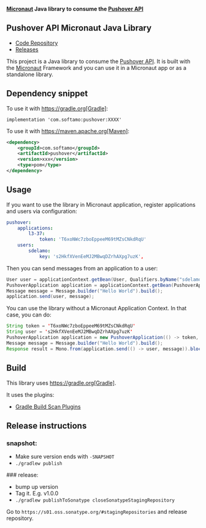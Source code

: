 **[Micronaut](https://micronaut.io) Java library to consume the [Pushover API](https://pushover.net/api)**

## Pushover API Micronaut Java Library

- [Code Repository](https://github.com/sdelamo/pushover)
- [Releases](https://github.com/sdelamo/pushover/releases)

This project is a Java library to consume the [Pushover API](https://pushover.net/api). It is built with the [Micronaut](https://micronaut.io) Framework and you can use it in a Micronaut app or as a standalone library.

## Dependency snippet

To use it with https://gradle.org[Gradle]:

`implementation 'com.softamo:pushover:XXXX'`

To use it with https://maven.apache.org[Maven]:

```xml
<dependency>
    <groupId>com.softamo</groupId>
    <artifactId>pushover</artifactId>
    <version>xxx</version>
    <type>pom</type>
</dependency>
```

## Usage

If you want to use the library in Micronaut application, register applications and users via configuration: 

```yaml
pushover:
    applications:
        l3-37:
            token: 'T6xoNWc7zboEppeeM69tMZsCNkdRqU'
    users:
        sdelamo:
            key: 's2HkfXVenEeMJ2MBwqDZrhAXpg7uzK',
```

Then you can send messages from an application to a user:

```java
User user = applicationContext.getBean(User, Qualifiers.byName("sdelamo"))
PushoverApplication application = applicationContext.getBean(PushoverApplication, Qualifiers.byName("l3-37"))
Message message = Message.builder("Hello World").build();
application.send(user, message);
```

You can use the library without a Micronaut Application Context. In that case, you can do:

```java
String token = 'T6xoNWc7zboEppeeM69tMZsCNkdRqU'
String user = 's2HkfXVenEeMJ2MBwqDZrhAXpg7uzK'
PushoverApplication application = new PushoverApplication(() -> token, new ManualPushoverHttpClient())
Message message = Message.builder("Hello World").build();
Response result = Mono.from(application.send(() -> user, message)).block()
```

## Build

This library uses https://gradle.org[Gradle].

It uses the plugins:

- [Gradle Build Scan Plugins](https://plugins.gradle.org/plugin/com.gradle.build-scan)
  
## Release instructions

### snapshot:

- Make sure version ends with `-SNAPSHOT`
- `./gradlew publish`

### release:

- bump up version
- Tag it. E.g. v1.0.0
- `./gradlew publishToSonatype closeSonatypeStagingRepository`

Go to `https://s01.oss.sonatype.org/#stagingRepositories` and release repository.
